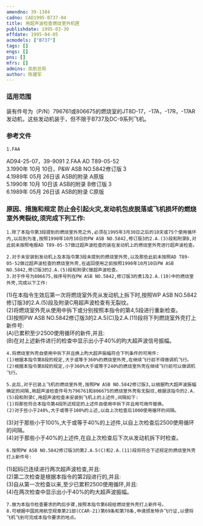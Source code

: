 ```yaml
---
amendno: 39-1384  
cadno: CAD1995-B737-04  
title: 用超声波检查燃烧室外机匣  
publishdate: 1995-03-30  
effdate: 1995-04-05  
acmodels: ["B737"]  
tags: []  
engs: []  
pns: []  
mfrs: []  
admins: 民航总局  
author: 陈建军  
---
```

  
### 适用范围  
装有件号为（P/N）796761或806675的燃烧室的JT8D-17，-17A，-17R，-17AR发动机，这些发动机装于，但不限于B737及DC-9系列飞机。  
  
<!--more-->  
### 参考文件  
    1.FAA  
AD94-25-07，39-9091     2.FAA AD T89-05-52  
3.1990年 10月 10日，P&W ASB NO.5842修订版 3  
4.1989年 05月 26日该 ASB的附录 A原版  
 5.1990年 10月 10日该 ASB的附录 B修订版 3  
6.1989年 05月 26日该 ASB的附录 C原版  
  
### 原因、措施和规定 防止会引起火灾,发动机包皮脱落或飞机损坏的燃烧室外壳裂纹,须完成下列工作:  
    1.除了本指令第3段提到的燃烧室外壳之外,必须在1995年3月30日之后的10天或75个使用循环内,以后到为准,按照1990年10月10日的PW ASB NO.5842,修订版3的2.A.(3)段和附录B,对此前未按照电报AD T89-05-57做过超声波检查的装在发动机上的燃烧室外壳进行超声波检查。  
  
    2.对于未安装到发动机上及本指令第3段未提到的燃烧室外壳,以及那些此前未按照AD T89-05-52做过超声波检查的燃烧室外壳,在返回使用之前按照1990年10月10日PW ASB NO.5842,修订版3的2.A.(5)段和附录C做超声波检查。  
    3.对于件号为806675,按序号列在PW ASB NO.5842,修订版3的表1及2.A.(10)中的燃烧室外壳,完成以下工作:  
  
(1)在本指令生效后第一次将燃烧室外壳从发动机上拆下时,按照WP ASB NO.5842修订版3的2.A.(5)段及附录C用超声波检查有无裂纹。  
 (2)将燃烧室外壳从使用中拆下或分别按照本指令的第4,5段进行重新检查。  
    (3)按照PW ASB NO.5842修订版3的2.A.5(C)及2.A.(11)段将下列燃烧室外壳打上新件号:  
    (A)已累积至少2500使用循环的新件,并且:  
(B)在对上述新件进行的检查中显示出小于40%的昀大超声波信号振幅。  
  
    4.将燃烧室外壳自使用中拆下并且换上昀大超声振幅符合下列条件的可用件:  
    (1)根据本指令第8段的规定,大于或等于360%的燃烧室外壳,在继续飞行前不得做调机飞行。  
    (2)根据本指令第8段的规定,小于360%大于或等于240%的燃烧室外壳在继续飞行前可以做调机飞行。  
  
    5.此后,对于已装上飞机的燃烧室外壳,按照PW ASB NO.5842修订版3,以根据昀大超声波振幅确定的间隔,用超声波检查件号为796761和806675的燃烧室外壳有无裂纹,根据该指令的2.A.(5)段和附录C,用超声波检查未安装到飞机上的上述件,间隔如下:  
    (1)将那些符合本指令第4段所述规定的上述件自使用中拆下并且用可用件替换。  
    (2)对于些小于240%,大于或等于100%的上述,以自上次检查后1000使用循环的间隔。  
(3)对于那些小于100%,大于或等于40%的上述件,以自上次检查后2500使用循环的间隔。  
(4)对于那些小于40%的上述件,在自上次检查后下次从发动机拆下时检查。  
  
    6.按照PW ASB NO.5842修订版3的第2.A.5(C)和2.A.(11)段将符合下述规定的燃烧室外壳打上新件号:  
  
(1)起码已连续进行两次超声波检查,并且:  
(2)第二次检查是根据本指令的第2段进行的,并且:  
(3)自从第一次检查以来,至少已累积2500使用循环,并且:  
(4)在两次检查中显示出小于40%的昀大超声波振幅。  
  
    7.做为本指令检查要求的昀后步骤,按照本指令第6段给燃烧室外壳打上新件号。  
    8.可根据中国民用航空规章第21部(CCAR-21)第69条和第70条,申请颁发特许飞行证,以便将飞机飞到可完成本指令要求的地点。  
  
